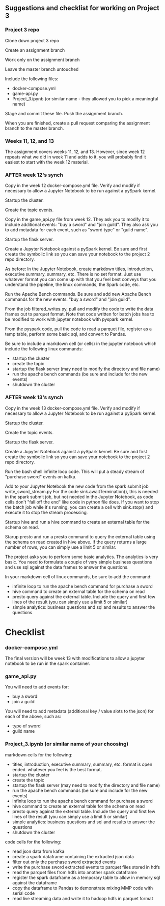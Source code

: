 ## Suggestions and checklist for working on Project 3

### Project 3 repo

Clone down project 3 repo

Create an assignment branch

Work only on the assignment branch

Leave the master branch untouched

Include the following files:

* docker-compose.yml
* game-api.py
* Project_3.ipynb (or similar name - they allowed you to pick a meaningful name)

Stage and commit these file.  Push the assignment branch.

When you are finished, create a pull request comparing the assignment branch to the master branch.

### Weeks 11, 12, and 13

The assignment covers weeks 11, 12, and 13.  However, since week 12 repeats what we did in week 11 and adds to it, you will probably find it easiest to start with the week 12 material.

### AFTER week 12's synch

Copy in the week 12 docker-compose.yml file. Verify and modify if necessary to allow a Jupyter Notebook to be run against a pySpark kernel.

Startup the cluster.

Create the topic events.

Copy in the game_api.py file from week 12.  They ask you to modify it to include additional events: "buy a sword" and "join guild".  They also ask you to add metadata for each event, such as "sword type" or "guild name".

Startup the flask server.

Create a Jupyter Notebook against a pySpark kernel.  Be sure and first create the symbolic link so you can save your notebook to the project 2 repo directory.

As before:  In the Jupyter Notebook, create markdown titles, introduction, executive summary, summary, etc.  There is no set format. Just use whatever format you can come up with that you feel best conveys that you understand the pipeline, the linux commands, the Spark code, etc.

Run the Apache Bench commands.  Be sure and add new Apache Bench commands for the new events: "buy a sword" and "join guild".

From the job filtered_writes.py, pull and modify the code to write the data frames out to parquet format.  Note that code written for batch jobs has to be modified to work with jupyter notebook with pyspark kernel.

From the pyspark code, pull the code to read a parquet file, register as a temp table, perform some basic sql, and convert to Pandas.

Be sure to include a markdown cell (or cells) in the jupyter notebook which include the following linux commands:
* startup the cluster
* create the topic
* startup the flask server (may need to modify the directory and file name)
* run the apache bench commands (be sure and include for the new events)
* shutdown the cluster

### AFTER week 13's synch

Copy in the week 13 docker-compose.yml file. Verify and modify if necessary to allow a Jupyter Notebook to be run against a pySpark kernel.

Startup the cluster.

Create the topic events.

Startup the flask server.

Create a Jupyter Notebook against a pySpark kernel.  Be sure and first create the symbolic link so you can save your notebook to the project 2 repo directory.

Run the bash shell infinite loop code.  This will put a steady stream of "purchase sword" events on kafka.

Add to your Jupyter Notebook the new code from the spark submit job write_sword_stream.py  For the code sink.awaitTermination(), this is needed in the spark submit job, but not needed in the Jupyter Notebook, as code cells don't "fall off the end" like code in python file does.  If you want to stop the batch job while it's running, you can create a cell with sink.stop() and execute it to stop the stream processing.

Startup hive and run a hive command to create an external table for the schema on read. 

Starup presto and run a presto command to query the external table using the schema on read created in hive above.  If the query returns a large number of rows, you can simply use a limit 5 or similar.

The project asks you to perform some basic analytics. The analytics is very basic. You need to formulate a couple of very simple business questions and use sql against the data frames to answer the questions.

In your markdown cell of linux commands, be sure to add the command:
* infinite loop to run the apache bench command for purchase a sword
* hive command to create an external table for the schema on read
* presto query against the external table.  Include the query and first few lines of the result (you can simply use a limit 5 or similar)
* simple analytics: business questions and sql and results to answer the questions

# Checklist

### docker-compose.yml

The final version will be week 13 with modifications to allow a jupyter notebook to be run in the spark container.

### game_api.py

You will need to add events for:
* buy a sword
* join a guild

You will need to add metadata (additional key / value slots to the json) for each of the above, such as:

* type of sword
* guild name

### Project_3.ipynb (or similar name of your choosing)

markdown cells for the following:

* titles, introduction, executive summary, summary, etc.  format is open ended. whatever you feel is the best format.
* startup the cluster
* create the topic
* startup the flask server (may need to modify the directory and file name)
* run the apache bench commands (be sure and include for the new events)
* infinite loop to run the apache bench command for purchase a sword
* hive command to create an external table for the schema on read
* presto query against the external table. Include the query and first few lines of the result (you can simply use a limit 5 or similar)
* simple analytics: business questions and sql and results to answer the questions
* shutdown the cluster

code cells for the following:

* read json data from kafka
* create a spark dataframe containing the extracted json data 
* filter out only the purchase sword extracted events
* write the purchase sword extracted events to parquet files stored in hdfs
* read the parquet files from hdfs into another spark dataframe
* register the spark dataframe as a temporary table to allow in memory sql against the dataframe
* copy the dataframe to Pandas to demonstrate mixing MMP code with serial code
* read live streaming data and write it to hadoop hdfs in parquet format



